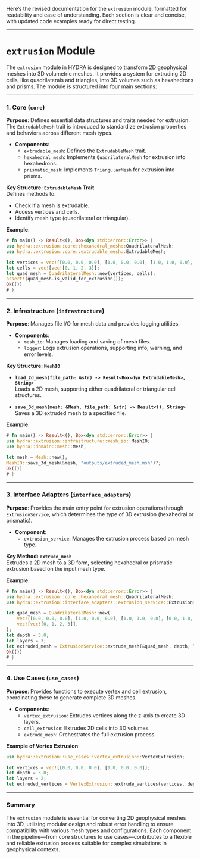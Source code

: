 Here’s the revised documentation for the `extrusion` module, formatted for readability and ease of understanding. Each section is clear and concise, with updated code examples ready for direct testing.

---

# `extrusion` Module

The `extrusion` module in HYDRA is designed to transform 2D geophysical meshes into 3D volumetric meshes. It provides a system for extruding 2D cells, like quadrilaterals and triangles, into 3D volumes such as hexahedrons and prisms. The module is structured into four main sections:

---

### 1. Core (`core`)

**Purpose**: Defines essential data structures and traits needed for extrusion. The `ExtrudableMesh` trait is introduced to standardize extrusion properties and behaviors across different mesh types.

- **Components**:
  - `extrudable_mesh`: Defines the `ExtrudableMesh` trait.
  - `hexahedral_mesh`: Implements `QuadrilateralMesh` for extrusion into hexahedrons.
  - `prismatic_mesh`: Implements `TriangularMesh` for extrusion into prisms.

**Key Structure: `ExtrudableMesh` Trait**  
Defines methods to:
  - Check if a mesh is extrudable.
  - Access vertices and cells.
  - Identify mesh type (quadrilateral or triangular).

**Example**:
```rust
# fn main() -> Result<(), Box<dyn std::error::Error>> {
use hydra::extrusion::core::hexahedral_mesh::QuadrilateralMesh;
use hydra::extrusion::core::extrudable_mesh::ExtrudableMesh;

let vertices = vec![[0.0, 0.0, 0.0], [1.0, 0.0, 0.0], [1.0, 1.0, 0.0], [0.0, 1.0, 0.0]];
let cells = vec![vec![0, 1, 2, 3]];
let quad_mesh = QuadrilateralMesh::new(vertices, cells);
assert!(quad_mesh.is_valid_for_extrusion());
Ok(())
# }
```

---

### 2. Infrastructure (`infrastructure`)

**Purpose**: Manages file I/O for mesh data and provides logging utilities.

- **Components**:
  - `mesh_io`: Manages loading and saving of mesh files.
  - `logger`: Logs extrusion operations, supporting info, warning, and error levels.

**Key Structure: `MeshIO`**  
- **`load_2d_mesh(file_path: &str) -> Result<Box<dyn ExtrudableMesh>, String>`**  
  Loads a 2D mesh, supporting either quadrilateral or triangular cell structures.
  
- **`save_3d_mesh(mesh: &Mesh, file_path: &str) -> Result<(), String>`**  
  Saves a 3D extruded mesh to a specified file.

**Example**:
```rust
# fn main() -> Result<(), Box<dyn std::error::Error>> {
use hydra::extrusion::infrastructure::mesh_io::MeshIO;
use hydra::domain::mesh::Mesh;

let mesh = Mesh::new();
MeshIO::save_3d_mesh(&mesh, "outputs/extruded_mesh.msh")?;
Ok(())
# }
```

---

### 3. Interface Adapters (`interface_adapters`)

**Purpose**: Provides the main entry point for extrusion operations through `ExtrusionService`, which determines the type of 3D extrusion (hexahedral or prismatic).

- **Component**:
  - `extrusion_service`: Manages the extrusion process based on mesh type.

**Key Method: `extrude_mesh`**  
Extrudes a 2D mesh to a 3D form, selecting hexahedral or prismatic extrusion based on the input mesh type.

**Example**:
```rust
# fn main() -> Result<(), Box<dyn std::error::Error>> {
use hydra::extrusion::core::hexahedral_mesh::QuadrilateralMesh;
use hydra::extrusion::interface_adapters::extrusion_service::ExtrusionService;

let quad_mesh = QuadrilateralMesh::new(
    vec![[0.0, 0.0, 0.0], [1.0, 0.0, 0.0], [1.0, 1.0, 0.0], [0.0, 1.0, 0.0]],
    vec![vec![0, 1, 2, 3]],
);
let depth = 5.0;
let layers = 3;
let extruded_mesh = ExtrusionService::extrude_mesh(&quad_mesh, depth, layers)?;
Ok(())
# }
```

---

### 4. Use Cases (`use_cases`)

**Purpose**: Provides functions to execute vertex and cell extrusion, coordinating these to generate complete 3D meshes.

- **Components**:
  - `vertex_extrusion`: Extrudes vertices along the z-axis to create 3D layers.
  - `cell_extrusion`: Extrudes 2D cells into 3D volumes.
  - `extrude_mesh`: Orchestrates the full extrusion process.

**Example of Vertex Extrusion**:
```rust
use hydra::extrusion::use_cases::vertex_extrusion::VertexExtrusion;

let vertices = vec![[0.0, 0.0, 0.0], [1.0, 0.0, 0.0]];
let depth = 3.0;
let layers = 2;
let extruded_vertices = VertexExtrusion::extrude_vertices(vertices, depth, layers);
```

---

### Summary

The `extrusion` module is essential for converting 2D geophysical meshes into 3D, utilizing modular design and robust error handling to ensure compatibility with various mesh types and configurations. Each component in the pipeline—from core structures to use cases—contributes to a flexible and reliable extrusion process suitable for complex simulations in geophysical contexts.